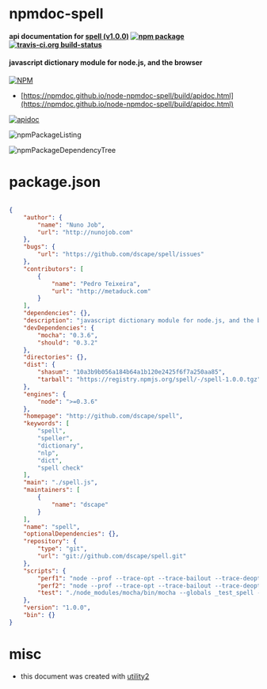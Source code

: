 # npmdoc-spell

#### api documentation for  [spell (v1.0.0)](http://github.com/dscape/spell)  [![npm package](https://img.shields.io/npm/v/npmdoc-spell.svg?style=flat-square)](https://www.npmjs.org/package/npmdoc-spell) [![travis-ci.org build-status](https://api.travis-ci.org/npmdoc/node-npmdoc-spell.svg)](https://travis-ci.org/npmdoc/node-npmdoc-spell)

#### javascript dictionary module for node.js, and the browser

[![NPM](https://nodei.co/npm/spell.png?downloads=true&downloadRank=true&stars=true)](https://www.npmjs.com/package/spell)

- [https://npmdoc.github.io/node-npmdoc-spell/build/apidoc.html](https://npmdoc.github.io/node-npmdoc-spell/build/apidoc.html)

[![apidoc](https://npmdoc.github.io/node-npmdoc-spell/build/screenCapture.buildCi.browser.%252Ftmp%252Fbuild%252Fapidoc.html.png)](https://npmdoc.github.io/node-npmdoc-spell/build/apidoc.html)

![npmPackageListing](https://npmdoc.github.io/node-npmdoc-spell/build/screenCapture.npmPackageListing.svg)

![npmPackageDependencyTree](https://npmdoc.github.io/node-npmdoc-spell/build/screenCapture.npmPackageDependencyTree.svg)



# package.json

```json

{
    "author": {
        "name": "Nuno Job",
        "url": "http://nunojob.com"
    },
    "bugs": {
        "url": "https://github.com/dscape/spell/issues"
    },
    "contributors": [
        {
            "name": "Pedro Teixeira",
            "url": "http://metaduck.com"
        }
    ],
    "dependencies": {},
    "description": "javascript dictionary module for node.js, and the browser",
    "devDependencies": {
        "mocha": "0.3.6",
        "should": "0.3.2"
    },
    "directories": {},
    "dist": {
        "shasum": "10a3b9b056a184b64a1b120e2425f6f7a250aa85",
        "tarball": "https://registry.npmjs.org/spell/-/spell-1.0.0.tgz"
    },
    "engines": {
        "node": ">=0.3.6"
    },
    "homepage": "http://github.com/dscape/spell",
    "keywords": [
        "spell",
        "speller",
        "dictionary",
        "nlp",
        "dict",
        "spell check"
    ],
    "main": "./spell.js",
    "maintainers": [
        {
            "name": "dscape"
        }
    ],
    "name": "spell",
    "optionalDependencies": {},
    "repository": {
        "type": "git",
        "url": "git://github.com/dscape/spell.git"
    },
    "scripts": {
        "perf1": "node --prof --trace-opt --trace-bailout --trace-deopt test/perf.js 1",
        "perf2": "node --prof --trace-opt --trace-bailout --trace-deopt test/perf.js 2",
        "test": "./node_modules/mocha/bin/mocha --globals _test_spell -r should test/spell.js"
    },
    "version": "1.0.0",
    "bin": {}
}
```



# misc
- this document was created with [utility2](https://github.com/kaizhu256/node-utility2)
